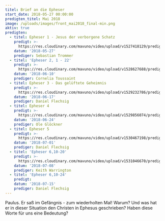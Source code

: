 ```yaml
---
titel: Brief an die Epheser
start_date: 2018-05-27 00:00:00
predigten_titel: Mai 2018
image: /uploads/images/front_mai2018_final-min.png
aktiv: true
predigten:
  - titel: Epheser 1 - Jesus der verborgene Schatz
    predigt: >-
      https://res.cloudinary.com/mavuno/video/upload/v1527418129/predigten/Epheserbrief/20180527_Predigt_Trommer_Epheser_01.mp3
    datum: '2018-05-27'
    prediger: Sebastian Trommer
  - titel: 'Epheser 2, 1 - 22'
    predigt: >-
      https://res.cloudinary.com/mavuno/video/upload/v1528627688/predigten/Epheserbrief/20180610_Predigt_Toussaint_Epheser_02.mp3
    datum: '2018-06-10'
    prediger: Cornelia Toussaint
  - titel: Epheser 3 - Das gelüftete Geheimnis
    predigt: >-
      https://res.cloudinary.com/mavuno/video/upload/v1529232786/predigten/Epheserbrief/20180617_Predigt_Flechsig_Epheser_03.mp3
    datum: '2018-06-17'
    prediger: Daniel Flechsig
  - titel: Epheser 4
    predigt: >-
      https://res.cloudinary.com/mavuno/video/upload/v1529856074/predigten/Epheserbrief/20180624_Predigt_Gloeckner_Epheser_04.mp3
    datum: '2018-06-24'
    prediger: Ole Glöckner
  - titel: Epheser 5
    predigt: >-
      https://res.cloudinary.com/mavuno/video/upload/v1530467198/predigten/Epheserbrief/20180701_Predigt_Flechsig_Epheser_05.mp3
    datum: '2018-07-01'
    prediger: Daniel Flechsig
  - titel: 'Epheser 6,10-20'
    predigt: >-
      https://res.cloudinary.com/mavuno/video/upload/v1531046670/predigten/Epheserbrief/20180708_Predigt_Warrington_Epheser_06.mp3
    datum: '2018-07-08'
    prediger: Keith Warrington
  - titel: 'Epheser 6,10-24'
    predigt:
    datum: '2018-07-15'
    prediger: Daniel Flechsig
---
```


Paulus. Er saß im Gefängnis - zum wiederholten Mal! Warum? Und was hat er in dieser Situation den Christen in Ephesus geschrieben? Haben diese Worte für uns eine Bedeutung?